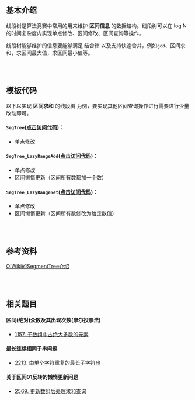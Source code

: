 ## 基本介绍

线段树是算法竞赛中常用的用来维护 **区间信息** 的数据结构。线段树可以在 log N 的时间复杂度内实现单点修改、区间修改、区间查询等操作。

线段树能够维护的信息要能够满足 结合律 以及支持快速合并，例如`gcd`、区间求和，求区间最大值，求区间最小值等。

<br/>
<br/>

## 模板代码

以下以实现 **区间求和** 的线段树 为例，要实现其他区间查询操作进行需要进行少量改动即可。

#### **`SegTree`(**[点击访问代码](https://github.com/qxf-72/Codeforces-Cpp/blob/main/copypasta/Data_Structure/Segment_Tree/SegTree.cpp))：

- 单点修改

#### **`SegTree_LazyRangeAdd`**([点击访问代码](https://github.com/qxf-72/Codeforces-Cpp/blob/main/copypasta/Data_Structure/Segment_Tree/SegTree_LazyRangeAdd.cpp))：

- 单点修改
- 区间懒惰更新（区间所有数都加一个数）

#### **`SegTree_LazyRangeSet`**([点击访问代码](https://github.com/qxf-72/Codeforces-Cpp/blob/main/copypasta/Data_Structure/Segment_Tree/SegTree_LazyRangeSet.cpp))：

- 单点修改
- 区间懒惰更新（区间所有数修改为给定数值）

<br/>
<br/>


## 参考资料

[OIWiki的SegmentTree介绍](https://oi-wiki.org/ds/seg/)


<br/>
<br/>


## 相关题目

#### 区间(绝对)众数及其出现次数(摩尔投票法)

- [1157. 子数组中占绝大多数的元素](https://leetcode.cn/problems/online-majority-element-in-subarray/)

#### 最长连续相同子串问题

- [2213. 由单个字符重复的最长子字符串](https://leetcode.cn/problems/longest-substring-of-one-repeating-character/)

#### 关于区间01反转的懒惰更新问题

- [2569. 更新数组后处理求和查询](https://leetcode.cn/problems/handling-sum-queries-after-update/)    



